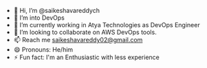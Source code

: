 - 👋 Hi, I’m @saikeshavareddych
- 👀 I’m into DevOps
- 🌱 I’m currently working in Atya Technologies as DevOps Engineer
- 💞️ I’m looking to collaborate on AWS DevOps tools.
- 📫 Reach me saikeshavareddy02@gmail.com 
- 😄 Pronouns:  He/him
- ⚡ Fun fact: I'm an Enthusiastic with less experience 

